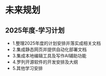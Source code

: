 # 未来规划

## 2025年度-学习计划

- 1.整理2025年度的计划安排并落实成相关文档
- 2.集成静态网页并提供自动化部署文档
- 3.集成本地编辑工具及写作AI辅助功能
- 4.罗列开源软件的开发安排及大纲
- 5.其他学习安排

